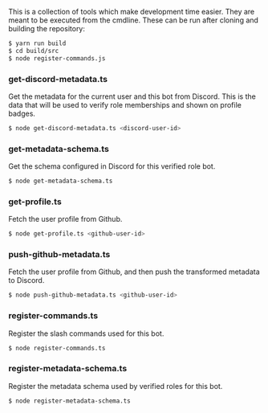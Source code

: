 This is a collection of tools which make development time easier.  They are meant to be executed from the cmdline. These can be run after cloning and building the repository:
```sh
$ yarn run build
$ cd build/src
$ node register-commands.js
```

### get-discord-metadata.ts <discord-user-id>
Get the metadata for the current user and this bot from Discord.  This is the data that will be used to verify role memberships and shown on profile badges. 
```sh
$ node get-discord-metadata.ts <discord-user-id>
```

### get-metadata-schema.ts
Get the schema configured in Discord for this verified role bot. 
```sh
$ node get-metadata-schema.ts
```

### get-profile.ts <github-user-id>
Fetch the user profile from Github.
```sh
$ node get-profile.ts <github-user-id>
```

### push-github-metadata.ts <github-user-id>
Fetch the user profile from Github, and then push the transformed metadata to Discord.
```sh
$ node push-github-metadata.ts <github-user-id>
```

### register-commands.ts
Register the slash commands used for this bot. 
```sh
$ node register-commands.ts
```

### register-metadata-schema.ts
Register the metadata schema used by verified roles for this bot. 
```sh
$ node register-metadata-schema.ts
```

